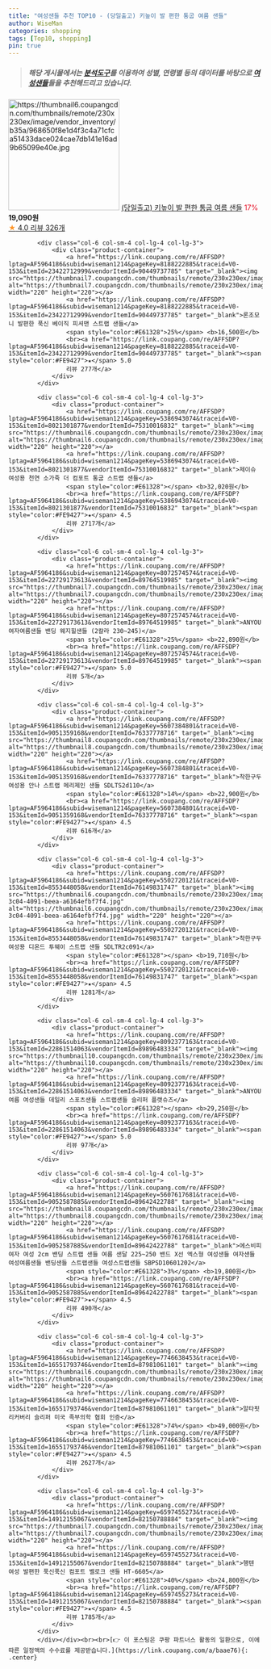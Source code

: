 ```yaml
---
title: "여성샌들 추천 TOP10 - (당일출고) 키높이 발 편한 통굽 여름 샌들"
author: WiseMan
categories: shopping
tags: [Top10, shopping]
pin: true
---
```


> ##### 해당 게시물에서는 [**분석도구**](https://itemscout.io/)를 이용하여 **성별**, **연령별** 등의 데이터를 바탕으로 [**여성샌들**](https://link.coupang.com/a/baae76)들을 추천해드리고 있습니다.
<div class="container"><div class="row">
            <div class="col-6 col-sm-4 col-lg-4 col-lg-3">
                <div class="product-container">
                    <a href="https://link.coupang.com/re/AFFSDP?lptag=AF5964186&subid=wiseman1214&pageKey=7488167454&traceid=V0-153&itemId=19575481749&vendorItemId=86861083653" target="_blank"><img src="https://thumbnail6.coupangcdn.com/thumbnails/remote/230x230ex/image/vendor_inventory/b35a/968650f8e1d4f3c4a71cfca51433dace024cae7db141e16ad9b65099e40e.jpg" alt="https://thumbnail6.coupangcdn.com/thumbnails/remote/230x230ex/image/vendor_inventory/b35a/968650f8e1d4f3c4a71cfca51433dace024cae7db141e16ad9b65099e40e.jpg" width="220" height="220"></a>
                    <a href="https://link.coupang.com/re/AFFSDP?lptag=AF5964186&subid=wiseman1214&pageKey=7488167454&traceid=V0-153&itemId=19575481749&vendorItemId=86861083653" target="_blank">(당일출고) 키높이 발 편한 통굽 여름 샌들</a>
                    <span style="color:#E61328">17%</span> <b>19,090원</b>
                    <br><a href="https://link.coupang.com/re/AFFSDP?lptag=AF5964186&subid=wiseman1214&pageKey=7488167454&traceid=V0-153&itemId=19575481749&vendorItemId=86861083653" target="_blank"><span style="color:#FE9427">★</span> 4.0
                    리뷰 326개</a>
                </div>
            </div>
            
            <div class="col-6 col-sm-4 col-lg-4 col-lg-3">
                <div class="product-container">
                    <a href="https://link.coupang.com/re/AFFSDP?lptag=AF5964186&subid=wiseman1214&pageKey=8188222885&traceid=V0-153&itemId=23422712999&vendorItemId=90449737785" target="_blank"><img src="https://thumbnail7.coupangcdn.com/thumbnails/remote/230x230ex/image/vendor_inventory/52d4/a98cf4fb05f3f209c0c03f48b2bc0432b110f4910f744f2120abf86b5d7e.jpeg" alt="https://thumbnail7.coupangcdn.com/thumbnails/remote/230x230ex/image/vendor_inventory/52d4/a98cf4fb05f3f209c0c03f48b2bc0432b110f4910f744f2120abf86b5d7e.jpeg" width="220" height="220"></a>
                    <a href="https://link.coupang.com/re/AFFSDP?lptag=AF5964186&subid=wiseman1214&pageKey=8188222885&traceid=V0-153&itemId=23422712999&vendorItemId=90449737785" target="_blank">론조모니 발편한 푹신 베이직 피셔맨 스트랩 샌들</a>
                    <span style="color:#E61328">25%</span> <b>16,500원</b>
                    <br><a href="https://link.coupang.com/re/AFFSDP?lptag=AF5964186&subid=wiseman1214&pageKey=8188222885&traceid=V0-153&itemId=23422712999&vendorItemId=90449737785" target="_blank"><span style="color:#FE9427">★</span> 5.0
                    리뷰 277개</a>
                </div>
            </div>
            
            <div class="col-6 col-sm-4 col-lg-4 col-lg-3">
                <div class="product-container">
                    <a href="https://link.coupang.com/re/AFFSDP?lptag=AF5964186&subid=wiseman1214&pageKey=5386943074&traceid=V0-153&itemId=8021301877&vendorItemId=75310016832" target="_blank"><img src="https://thumbnail6.coupangcdn.com/thumbnails/remote/230x230ex/image/rs_quotation_api/minxroe6/fff5759e2035452f87d1c3ab9e7be788.jpg" alt="https://thumbnail6.coupangcdn.com/thumbnails/remote/230x230ex/image/rs_quotation_api/minxroe6/fff5759e2035452f87d1c3ab9e7be788.jpg" width="220" height="220"></a>
                    <a href="https://link.coupang.com/re/AFFSDP?lptag=AF5964186&subid=wiseman1214&pageKey=5386943074&traceid=V0-153&itemId=8021301877&vendorItemId=75310016832" target="_blank">제이슈 여성용 천연 소가죽 더 컴포트 통굽 스트랩 샌들</a>
                    <span style="color:#E61328"></span> <b>32,020원</b>
                    <br><a href="https://link.coupang.com/re/AFFSDP?lptag=AF5964186&subid=wiseman1214&pageKey=5386943074&traceid=V0-153&itemId=8021301877&vendorItemId=75310016832" target="_blank"><span style="color:#FE9427">★</span> 4.5
                    리뷰 2717개</a>
                </div>
            </div>
            
            <div class="col-6 col-sm-4 col-lg-4 col-lg-3">
                <div class="product-container">
                    <a href="https://link.coupang.com/re/AFFSDP?lptag=AF5964186&subid=wiseman1214&pageKey=8072574574&traceid=V0-153&itemId=22729173613&vendorItemId=89764519985" target="_blank"><img src="https://thumbnail7.coupangcdn.com/thumbnails/remote/230x230ex/image/vendor_inventory/863a/4c35bb6546f61287d85d00383338af4c71dd0d89fd2662c858ca0f0100b3.png" alt="https://thumbnail7.coupangcdn.com/thumbnails/remote/230x230ex/image/vendor_inventory/863a/4c35bb6546f61287d85d00383338af4c71dd0d89fd2662c858ca0f0100b3.png" width="220" height="220"></a>
                    <a href="https://link.coupang.com/re/AFFSDP?lptag=AF5964186&subid=wiseman1214&pageKey=8072574574&traceid=V0-153&itemId=22729173613&vendorItemId=89764519985" target="_blank">ANYOU 여자여름샌들 밴딩 웨지힐샌들 (2칼라 230~245)</a>
                    <span style="color:#E61328">25%</span> <b>22,890원</b>
                    <br><a href="https://link.coupang.com/re/AFFSDP?lptag=AF5964186&subid=wiseman1214&pageKey=8072574574&traceid=V0-153&itemId=22729173613&vendorItemId=89764519985" target="_blank"><span style="color:#FE9427">★</span> 5.0
                    리뷰 5개</a>
                </div>
            </div>
            
            <div class="col-6 col-sm-4 col-lg-4 col-lg-3">
                <div class="product-container">
                    <a href="https://link.coupang.com/re/AFFSDP?lptag=AF5964186&subid=wiseman1214&pageKey=5607384801&traceid=V0-153&itemId=9051359168&vendorItemId=76337778716" target="_blank"><img src="https://thumbnail8.coupangcdn.com/thumbnails/remote/230x230ex/image/rs_quotation_api/gvwa32me/276ef6dd247748909dd8166baefa21ab.jpg" alt="https://thumbnail8.coupangcdn.com/thumbnails/remote/230x230ex/image/rs_quotation_api/gvwa32me/276ef6dd247748909dd8166baefa21ab.jpg" width="220" height="220"></a>
                    <a href="https://link.coupang.com/re/AFFSDP?lptag=AF5964186&subid=wiseman1214&pageKey=5607384801&traceid=V0-153&itemId=9051359168&vendorItemId=76337778716" target="_blank">착한구두 여성용 안나 스트랩 메리제인 샌들 SDLTS2d110</a>
                    <span style="color:#E61328">14%</span> <b>22,900원</b>
                    <br><a href="https://link.coupang.com/re/AFFSDP?lptag=AF5964186&subid=wiseman1214&pageKey=5607384801&traceid=V0-153&itemId=9051359168&vendorItemId=76337778716" target="_blank"><span style="color:#FE9427">★</span> 4.5
                    리뷰 616개</a>
                </div>
            </div>
            
            <div class="col-6 col-sm-4 col-lg-4 col-lg-3">
                <div class="product-container">
                    <a href="https://link.coupang.com/re/AFFSDP?lptag=AF5964186&subid=wiseman1214&pageKey=5502720121&traceid=V0-153&itemId=8553448058&vendorItemId=76149831747" target="_blank"><img src="https://thumbnail6.coupangcdn.com/thumbnails/remote/230x230ex/image/retail/images/2021/05/25/17/4/42427340-3c04-4091-beea-a6164efbf7f4.jpg" alt="https://thumbnail6.coupangcdn.com/thumbnails/remote/230x230ex/image/retail/images/2021/05/25/17/4/42427340-3c04-4091-beea-a6164efbf7f4.jpg" width="220" height="220"></a>
                    <a href="https://link.coupang.com/re/AFFSDP?lptag=AF5964186&subid=wiseman1214&pageKey=5502720121&traceid=V0-153&itemId=8553448058&vendorItemId=76149831747" target="_blank">착한구두 여성용 디온드 투웨이 스트랩 샌들 SDLTR2c091</a>
                    <span style="color:#E61328"></span> <b>19,710원</b>
                    <br><a href="https://link.coupang.com/re/AFFSDP?lptag=AF5964186&subid=wiseman1214&pageKey=5502720121&traceid=V0-153&itemId=8553448058&vendorItemId=76149831747" target="_blank"><span style="color:#FE9427">★</span> 4.5
                    리뷰 1281개</a>
                </div>
            </div>
            
            <div class="col-6 col-sm-4 col-lg-4 col-lg-3">
                <div class="product-container">
                    <a href="https://link.coupang.com/re/AFFSDP?lptag=AF5964186&subid=wiseman1214&pageKey=8092377163&traceid=V0-153&itemId=22861514063&vendorItemId=89896483334" target="_blank"><img src="https://thumbnail10.coupangcdn.com/thumbnails/remote/230x230ex/image/vendor_inventory/ea8d/451bc210c1602089a73423eb02e7cbc0fcc511896f6fed5bd9f22301977d.jpg" alt="https://thumbnail10.coupangcdn.com/thumbnails/remote/230x230ex/image/vendor_inventory/ea8d/451bc210c1602089a73423eb02e7cbc0fcc511896f6fed5bd9f22301977d.jpg" width="220" height="220"></a>
                    <a href="https://link.coupang.com/re/AFFSDP?lptag=AF5964186&subid=wiseman1214&pageKey=8092377163&traceid=V0-153&itemId=22861514063&vendorItemId=89896483334" target="_blank">ANYOU 여름 여성샌들 데일리 스포츠샌들 스트랩샌들 슬리퍼 플랫슈즈</a>
                    <span style="color:#E61328"></span> <b>29,250원</b>
                    <br><a href="https://link.coupang.com/re/AFFSDP?lptag=AF5964186&subid=wiseman1214&pageKey=8092377163&traceid=V0-153&itemId=22861514063&vendorItemId=89896483334" target="_blank"><span style="color:#FE9427">★</span> 5.0
                    리뷰 97개</a>
                </div>
            </div>
            
            <div class="col-6 col-sm-4 col-lg-4 col-lg-3">
                <div class="product-container">
                    <a href="https://link.coupang.com/re/AFFSDP?lptag=AF5964186&subid=wiseman1214&pageKey=5607617681&traceid=V0-153&itemId=9052587885&vendorItemId=89642422788" target="_blank"><img src="https://thumbnail8.coupangcdn.com/thumbnails/remote/230x230ex/image/vendor_inventory/33b5/33641866b353eb338913530853006fc34841e5da1c639c642d66e9d41656.jpg" alt="https://thumbnail8.coupangcdn.com/thumbnails/remote/230x230ex/image/vendor_inventory/33b5/33641866b353eb338913530853006fc34841e5da1c639c642d66e9d41656.jpg" width="220" height="220"></a>
                    <a href="https://link.coupang.com/re/AFFSDP?lptag=AF5964186&subid=wiseman1214&pageKey=5607617681&traceid=V0-153&itemId=9052587885&vendorItemId=89642422788" target="_blank">에스비피 여자 여성 2cm 밴딩 스트랩 샌들 여름 샌달 225~250 밴드 X선 엑스형 여성샌들 여자샌들 여성여름샌들 밴딩샌들 스트랩샌들 여성스트랩샌들 SBPSD10601202</a>
                    <span style="color:#E61328">3%</span> <b>19,800원</b>
                    <br><a href="https://link.coupang.com/re/AFFSDP?lptag=AF5964186&subid=wiseman1214&pageKey=5607617681&traceid=V0-153&itemId=9052587885&vendorItemId=89642422788" target="_blank"><span style="color:#FE9427">★</span> 4.5
                    리뷰 490개</a>
                </div>
            </div>
            
            <div class="col-6 col-sm-4 col-lg-4 col-lg-3">
                <div class="product-container">
                    <a href="https://link.coupang.com/re/AFFSDP?lptag=AF5964186&subid=wiseman1214&pageKey=7746638453&traceid=V0-153&itemId=16551793746&vendorItemId=87981061101" target="_blank"><img src="https://thumbnail6.coupangcdn.com/thumbnails/remote/230x230ex/image/vendor_inventory/7c33/6089fbad7dc131d2d2f8df092755cb54e2bd6fa27f36590eda23d1022eed.png" alt="https://thumbnail6.coupangcdn.com/thumbnails/remote/230x230ex/image/vendor_inventory/7c33/6089fbad7dc131d2d2f8df092755cb54e2bd6fa27f36590eda23d1022eed.png" width="220" height="220"></a>
                    <a href="https://link.coupang.com/re/AFFSDP?lptag=AF5964186&subid=wiseman1214&pageKey=7746638453&traceid=V0-153&itemId=16551793746&vendorItemId=87981061101" target="_blank">알타핏 리커버리 슬리퍼 미국 족부의학 협회 인증</a>
                    <span style="color:#E61328">74%</span> <b>49,000원</b>
                    <br><a href="https://link.coupang.com/re/AFFSDP?lptag=AF5964186&subid=wiseman1214&pageKey=7746638453&traceid=V0-153&itemId=16551793746&vendorItemId=87981061101" target="_blank"><span style="color:#FE9427">★</span> 4.5
                    리뷰 2627개</a>
                </div>
            </div>
            
            <div class="col-6 col-sm-4 col-lg-4 col-lg-3">
                <div class="product-container">
                    <a href="https://link.coupang.com/re/AFFSDP?lptag=AF5964186&subid=wiseman1214&pageKey=6597455273&traceid=V0-153&itemId=14912155067&vendorItemId=82150788884" target="_blank"><img src="https://thumbnail7.coupangcdn.com/thumbnails/remote/230x230ex/image/vendor_inventory/aaff/b3629b4d0b109999b0822f4b108c9fdfc418c944ae6f346ab2e009bc6651.png" alt="https://thumbnail7.coupangcdn.com/thumbnails/remote/230x230ex/image/vendor_inventory/aaff/b3629b4d0b109999b0822f4b108c9fdfc418c944ae6f346ab2e009bc6651.png" width="220" height="220"></a>
                    <a href="https://link.coupang.com/re/AFFSDP?lptag=AF5964186&subid=wiseman1214&pageKey=6597455273&traceid=V0-153&itemId=14912155067&vendorItemId=82150788884" target="_blank">행텐 여성 발편한 푹신푹신 컴포트 벨로크 샌들 HT-6605</a>
                    <span style="color:#E61328">40%</span> <b>24,800원</b>
                    <br><a href="https://link.coupang.com/re/AFFSDP?lptag=AF5964186&subid=wiseman1214&pageKey=6597455273&traceid=V0-153&itemId=14912155067&vendorItemId=82150788884" target="_blank"><span style="color:#FE9427">★</span> 4.5
                    리뷰 1785개</a>
                </div>
            </div>
            </div></div><br><br>[👉 이 포스팅은 쿠팡 파트너스 활동의 일환으로, 이에 따른 일정액의 수수료를 제공받습니다.](https://link.coupang.com/a/baae76){: .center}